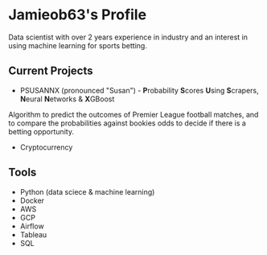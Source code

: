 # Jamieob63's Profile
Data scientist with over 2 years experience in industry and an interest in using machine learning for sports betting.

## Current Projects
- PSUSANNX (pronounced "Susan") - **P**robability **S**cores **U**sing **S**crapers, **N**eural **N**etworks & **X**GBoost


Algorithm to predict the outcomes of Premier League football matches, and to compare the probabilities against bookies odds to decide if there is a betting opportunity. 

- Cryptocurrency

## Tools
- Python (data sciece & machine learning)
- Docker
- AWS
- GCP
- Airflow
- Tableau
- SQL
